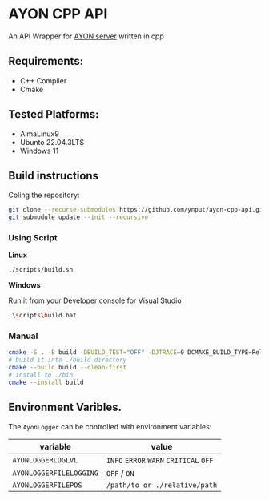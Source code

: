 # AYON CPP API

An API Wrapper for [AYON server](https://ayon.ynput.io/) written in cpp

## Requirements: 
- C++ Compiler
- Cmake

## Tested Platforms: 
- AlmaLinux9
- Ubunto 22.04.3LTS
- Windows 11

## Build instructions
Coling the repository:

```sh
git clone --recurse-submodules https://github.com/ynput/ayon-cpp-api.git
git submodule update --init --recursive
```

### Using Script

**Linux**
```sh
./scripts/build.sh 
```

**Windows**

Run it from your Developer console for Visual Studio
```sh
.\scripts\build.bat
```

### Manual
```sh
cmake -S . -B build -DBUILD_TEST="OFF" -DJTRACE=0 DCMAKE_BUILD_TYPE=Release
# build it into ./build directory
cmake --build build --clean-first
# install to ./bin 
cmake --install build 
```

## Environment Varibles. 
The `AyonLogger` can be controlled with environment variables:

| variable | value |
| -------- | ----- |
| `AYONLOGGERLOGLVL` | `INFO` `ERROR` `WARN` `CRITICAL` `OFF` |
| `AYONLOGGERFILELOGGING` | `OFF` / `ON` |
| `AYONLOGGERFILEPOS` | `/path/to or ./relative/path` |
